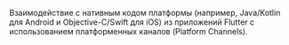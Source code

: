 Взаимодействие с нативным кодом платформы (например, Java/Kotlin для Android и Objective-C/Swift для iOS) из приложений Flutter с использованием платформенных каналов (Platform Channels).